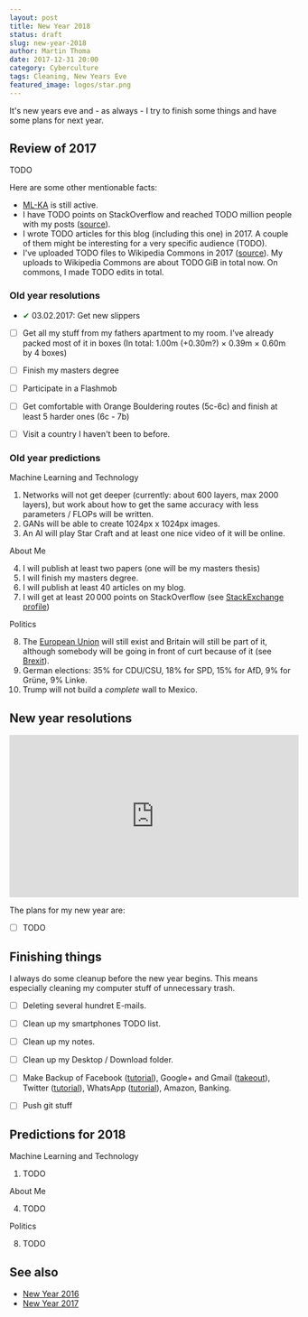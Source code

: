 ```yaml
---
layout: post
title: New Year 2018
status: draft
slug: new-year-2018
author: Martin Thoma
date: 2017-12-31 20:00
category: Cyberculture
tags: Cleaning, New Years Eve
featured_image: logos/star.png
---
```


It's new years eve and - as always - I try to finish some things and have some
plans for next year.


## Review of 2017

TODO

Here are some other mentionable facts:

* [ML-KA](https://ml-ka.de/) is still active.
* I have TODO points on StackOverflow and reached TODO&nbsp;million people
  with my posts ([source](http://stackoverflow.com/users/562769/martin-thoma)).
* I wrote TODO&nbsp;articles for this blog (including this one) in 2017. A couple
  of them might be interesting for a very specific audience (TODO).
* I've uploaded TODO&nbsp;files to Wikipedia Commons in 2017 (<a href="http://tools.wmflabs.org/ptools/uploadsum.php?user=MartinThoma">source</a>). My uploads to Wikipedia Commons
  are about TODO&thinsp;GiB in total now. On commons, I made TODO&nbsp;edits in total.


### Old year resolutions

* <span style="color:green;">&#x2714;</span> 03.02.2017: Get new slippers
* [ ] Get all my stuff from my fathers apartment to my room. I've already packed
  most of it in boxes (In total: 1.00m (+0.30m?) × 0.39m × 0.60m by 4 boxes)
* [ ] Finish my masters degree
* [ ] Participate in a Flashmob
* [ ] Get comfortable with Orange Bouldering routes (5c-6c) and finish at least
      5 harder ones (6c - 7b)
* [ ] Visit a country I haven't been to before.


### Old year predictions

Machine Learning and Technology

1. Networks will not get deeper (currently: about 600 layers, max 2000 layers),
   but work about how to get the same accuracy with less parameters / FLOPs
   will be written.
2. GANs will be able to create 1024px x 1024px images.
3. An AI will play Star Craft and at least one nice video of it will be online.


About Me

4. I will publish at least two papers (one will be my masters thesis)
5. I will finish my masters degree.
6. I will publish at least 40 articles on my blog.
7. I will get at least 20&thinsp;000 points on StackOverflow (see [StackExchange profile](http://stackexchange.com/users/271958/martin-thoma?tab=accounts))


Politics

8. The [European Union](https://en.wikipedia.org/wiki/European_Union) will
   still exist and Britain will still be part of it, although somebody will
   be going in front of curt because of it
    (see [Brexit](https://de.wikipedia.org/wiki/Brexit)).
9. German elections: 35% for CDU/CSU, 18% for SPD, 15% for AfD, 9% for Grüne,
   9% Linke.
10. Trump will not build a *complete* wall to Mexico.


## New year resolutions

<iframe width="512" height="288" src="https://www.youtube-nocookie.com/embed/yYMUCC9SFds" frameborder="0" allowfullscreen></iframe>

The plans for my new year are:

* [ ] TODO


## Finishing things

I always do some cleanup before the new year begins. This means especially
cleaning my computer stuff of unnecessary trash.

* [ ] Deleting several hundret E-mails.
* [ ] Clean up my smartphones TODO list.
* [ ] Clean up my notes.
* [ ] Clean up my Desktop / Download folder.
* [ ] Make Backup of Facebook ([tutorial](https://www.facebook.com/help/131112897028467)), Google+ and Gmail ([takeout](https://takeout.google.com/settings/takeout)), Twitter ([tutorial](https://support.twitter.com/articles/20170320)), WhatsApp ([tutorial](https://www.whatsapp.com/faq/en/android/23756533)), Amazon, Banking.
* [ ] Push git stuff


## Predictions for 2018

Machine Learning and Technology

1. TODO


About Me

4. TODO


Politics

8. TODO


## See also

* [New Year 2016](https://martin-thoma.com/new-year-2016)
* [New Year 2017](https://martin-thoma.com/new-year-2017)
